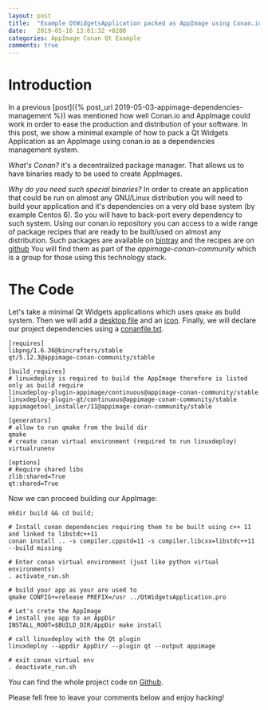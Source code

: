 ```yaml
---
layout: post
title:  "Example QtWidgetsApplication packed as AppImage using Conan.io"
date:   2019-05-16 13:01:32 +0200
categories: AppImage Conan Qt Example
comments: true
---
```


# Introduction
In a previous [post]({% post_url 2019-05-03-appimage-dependencies-management %})
 was mentioned how well Conan.io and AppImage could work in order to ease the
 production and distribution of your software. In this post, we show a minimal 
 example of how to pack a Qt Widgets Application as an AppImage using
 conan.io as a dependencies management system.
 
 
_What's Conan?_ it's a decentralized package manager. That allows us to have
 binaries ready to be used to create AppImages.
 
_Why do you need such special binaries?_ In order to create an application
that could be run on almost any GNU/Linux distribution you will need
to build your application and it's dependencies on a very old base system
(by example Centos 6). So you will have to back-port every dependency to such system. Using our conan.io repository you can access to a wide range 
of package recipes that are ready to be built/used on almost any distribution.
Such packages are available on [bintray](https://bintray.com/beta/#/appimage-conan-community/public-conan)
and the recipes are on [github](https://github.com/appimage-conan-community)
You will find them as part of the _appimage-conan-community_ which is a group 
for those using this technology stack.

# The Code

Let's take a minimal Qt Widgets applications which uses `qmake` as build system. 
Then we will add a [desktop file](https://github.com/azubieta/QtWidgetsApplication-example/blob/master/resources/QtWidgetsApplication.desktop) 
and an [icon](https://github.com/azubieta/QtWidgetsApplication-example/blob/master/resources/QtWidgetsApplication.png). 
Finally, we will declare our project dependencies using a [conanfile.txt](https://github.com/azubieta/QtWidgetsApplication-example/blob/master/conanfile.txt).

```
[requires]
libpng/1.6.36@bincrafters/stable
qt/5.12.3@appimage-conan-community/stable

[build_requires]
# linuxdeploy is required to build the AppImage therefore is listed only as build require
linuxdeploy-plugin-appimage/continuous@appimage-conan-community/stable
linuxdeploy-plugin-qt/continuous@appimage-conan-community/stable
appimagetool_installer/11@appimage-conan-community/stable

[generators]
# allow to run qmake from the build dir
qmake
# create conan virtual environment (required to run linuxdeploy)
virtualrunenv

[options]
# Require shared libs
zlib:shared=True
qt:shared=True
```

Now we can proceed building our AppImage:

```
mkdir build && cd build;

# Install conan dependencies requiring them to be built using c++ 11 and linked to libstdc++11  
conan install .. -s compiler.cppstd=11 -s compiler.libcxx=libstdc++11 --build missing

# Enter conan virtual environment (just like python virtual environments)
. activate_run.sh

# build your app as your are used to
qmake CONFIG+=release PREFIX=/usr ../QtWidgetsApplication.pro

# Let's crete the AppImage
# install you app to an AppDir
INSTALL_ROOT=$BUILD_DIR/AppDir make install

# call linuxdeploy with the Qt plugin
linuxdeploy --appdir AppDir/ --plugin qt --output appimage

# exit conan virtual env
. deactivate_run.sh

```

You can find the whole project code on [Github](https://github.com/appimage-conan-community/QtWidgetsApplication-example).

Please fell free to leave your comments below and enjoy hacking!
